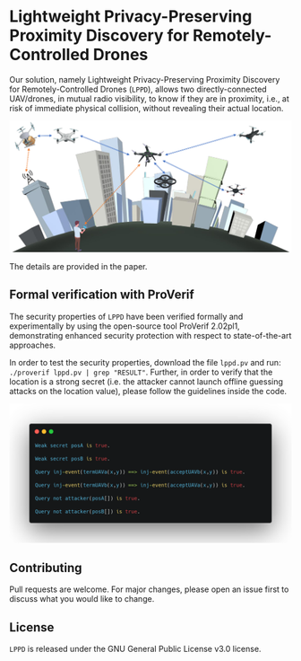# Lightweight Privacy-Preserving Proximity Discovery for Remotely-Controlled Drones

Our solution, namely Lightweight Privacy-Preserving Proximity Discovery for Remotely-Controlled Drones (``LPPD``), allows two directly-connected UAV/drones, in mutual radio visibility, to know if they are in proximity, i.e., at risk of immediate physical collision, without revealing their actual location.

<p align="center">
  <img src="./figures/scenario_mys.png" alt="LPPD" width="900">
</p>

The details are provided in the paper.

## Formal verification with ProVerif
The security properties of ``LPPD`` have been verified formally and experimentally by using the open-source tool ProVerif 2.02pl1, demonstrating enhanced security protection with respect to state-of-the-art approaches.

In order to test the security properties, download the file ```lppd.pv``` and run: ```./proverif lppd.pv | grep "RESULT"```.
Further, in order to verify that the location is a strong secret (i.e. the attacker cannot launch offline guessing attacks on the location value), please follow the guidelines inside the code.

<p align="center">
  <img src="./figures/proverif.png" alt="LPPD" width="800">
</p>

## Contributing
Pull requests are welcome. For major changes, please open an issue first to discuss what you would like to change.

## License
``LPPD`` is released under the GNU General Public License v3.0 license.
